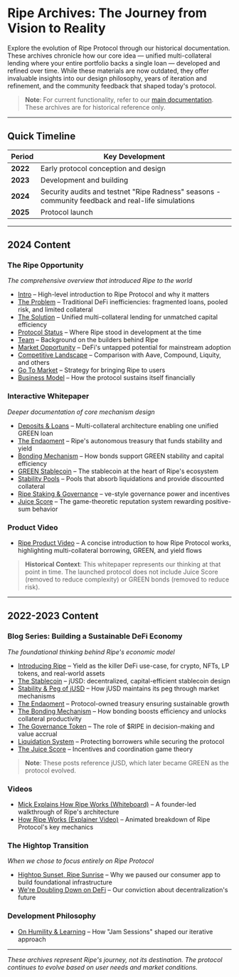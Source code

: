 # Ripe Archives: The Journey from Vision to Reality

Explore the evolution of Ripe Protocol through our historical documentation. These archives chronicle how our core idea — unified multi-collateral lending where your entire portfolio backs a single loan — developed and refined over time. While these materials are now outdated, they offer invaluable insights into our design philosophy, years of iteration and refinement, and the community feedback that shaped today's protocol.

> **Note**: For current functionality, refer to our [main documentation](README.md). These archives are for historical reference only.

---

## Quick Timeline

| Period | Key Development |
|--------|----------------|
| **2022** | Early protocol conception and design |
| **2023** | Development and building |
| **2024** | Security audits and testnet "Ripe Radness" seasons - community feedback and real-life simulations |
| **2025** | Protocol launch |

---

## 2024 Content

### The Ripe Opportunity
*The comprehensive overview that introduced Ripe to the world*

- [Intro](https://www.ripe.finance/opportunity#intro) – High-level introduction to Ripe Protocol and why it matters
- [The Problem](https://www.ripe.finance/opportunity#problem) – Traditional DeFi inefficiencies: fragmented loans, pooled risk, and limited collateral
- [The Solution](https://www.ripe.finance/opportunity#solution) – Unified multi-collateral lending for unmatched capital efficiency
- [Protocol Status](https://www.ripe.finance/opportunity#protocol) – Where Ripe stood in development at the time
- [Team](https://www.ripe.finance/opportunity#team) – Background on the builders behind Ripe
- [Market Opportunity](https://www.ripe.finance/opportunity#market-opportunity) – DeFi's untapped potential for mainstream adoption
- [Competitive Landscape](https://www.ripe.finance/opportunity#competitive-landscape) – Comparison with Aave, Compound, Liquity, and others
- [Go To Market](https://www.ripe.finance/opportunity#go-to-market) – Strategy for bringing Ripe to users
- [Business Model](https://www.ripe.finance/opportunity#business-model) – How the protocol sustains itself financially

### Interactive Whitepaper
*Deeper documentation of core mechanism design*

- [Deposits & Loans](https://www.ripe.finance/whitepaper#deposits-loans) – Multi-collateral architecture enabling one unified GREEN loan
- [The Endaoment](https://www.ripe.finance/whitepaper#endaoment) – Ripe's autonomous treasury that funds stability and yield
- [Bonding Mechanism](https://www.ripe.finance/whitepaper#bonding) – How bonds support GREEN stability and capital efficiency
- [GREEN Stablecoin](https://www.ripe.finance/whitepaper#green-token) – The stablecoin at the heart of Ripe's ecosystem
- [Stability Pools](https://www.ripe.finance/whitepaper#stability-pool) – Pools that absorb liquidations and provide discounted collateral
- [Ripe Staking & Governance](https://www.ripe.finance/whitepaper#ripe-governance) – ve-style governance power and incentives
- [Juice Score](https://www.ripe.finance/whitepaper#juice-score) – The game-theoretic reputation system rewarding positive-sum behavior

### Product Video
- [Ripe Product Video](https://www.youtube.com/watch?v=K9cBtphmwuw) – A concise introduction to how Ripe Protocol works, highlighting multi-collateral borrowing, GREEN, and yield flows

> **Historical Context**: This whitepaper represents our thinking at that point in time. The launched protocol does not include Juice Score (removed to reduce complexity) or GREEN bonds (removed to reduce risk).

---

## 2022-2023 Content

### Blog Series: Building a Sustainable DeFi Economy
*The foundational thinking behind Ripe's economic model*

- [Introducing Ripe](https://medium.com/ripe-finance/introducing-ripe-f21b3377af51) – Yield as the killer DeFi use-case, for crypto, NFTs, LP tokens, and real-world assets
- [The Stablecoin](https://medium.com/ripe-finance/the-ripe-stablecoin-jusd-81d06e5c9fe5) – jUSD: decentralized, capital-efficient stablecoin design
- [Stability & Peg of jUSD](https://medium.com/ripe-finance/the-stability-peg-of-jusd-b0045871629d) – How jUSD maintains its peg through market mechanisms
- [The Endaoment](https://medium.com/ripe-finance/the-ripe-endaoment-479ad51e836b) – Protocol-owned treasury ensuring sustainable growth
- [The Bonding Mechanism](https://medium.com/ripe-finance/the-ripe-bonding-mechanism-4f859bdef774) – How bonding boosts efficiency and unlocks collateral productivity
- [The Governance Token](https://medium.com/ripe-finance/the-ripe-token-its-role-and-how-it-accrues-value-256876a6f0cf) – The role of $RIPE in decision-making and value accrual
- [Liquidation System](https://medium.com/ripe-finance/ripes-liquidation-system-d52402d76bd1) – Protecting borrowers while securing the protocol
- [The Juice Score](https://medium.com/ripe-finance/the-ripe-juice-score-5b1f57481a5c) – Incentives and coordination game theory

> **Note**: These posts reference jUSD, which later became GREEN as the protocol evolved.

### Videos
- [Mick Explains How Ripe Works (Whiteboard)](https://vimeo.com/794192136) – A founder-led walkthrough of Ripe's architecture
- [How Ripe Works (Explainer Video)](https://vimeo.com/762340017) – Animated breakdown of Ripe Protocol's key mechanics

### The Hightop Transition
*When we chose to focus entirely on Ripe Protocol*
- [Hightop Sunset, Ripe Sunrise](https://medium.com/hightop/hightop-sunset-ripe-sunrise-b2559ff9a7e4) – Why we paused our consumer app to build foundational infrastructure
- [We're Doubling Down on DeFi](https://medium.com/hightop/were-doubling-down-on-defi-ce93fa457328) – Our conviction about decentralization's future

### Development Philosophy
- [On Humility & Learning](https://medium.com/ripe-finance/on-humility-learning-and-the-process-for-building-great-products-8e8ec3db4efe) – How "Jam Sessions" shaped our iterative approach

---

*These archives represent Ripe's journey, not its destination. The protocol continues to evolve based on user needs and market conditions.*